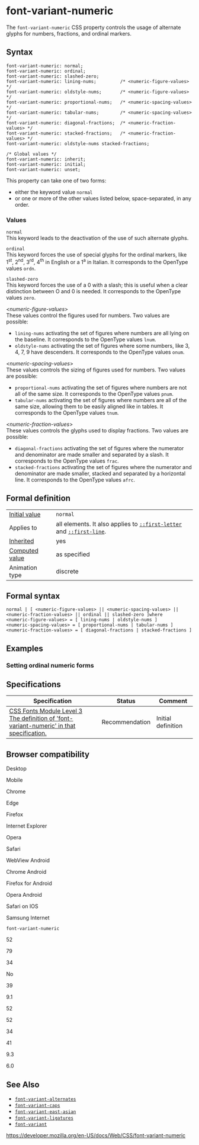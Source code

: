 # font-variant-numeric

The `font-variant-numeric` CSS property controls the usage of alternate glyphs for numbers, fractions, and ordinal markers.

## Syntax

    font-variant-numeric: normal;
    font-variant-numeric: ordinal;
    font-variant-numeric: slashed-zero;
    font-variant-numeric: lining-nums;         /* <numeric-figure-values> */
    font-variant-numeric: oldstyle-nums;       /* <numeric-figure-values> */
    font-variant-numeric: proportional-nums;   /* <numeric-spacing-values> */
    font-variant-numeric: tabular-nums;        /* <numeric-spacing-values> */
    font-variant-numeric: diagonal-fractions;  /* <numeric-fraction-values> */
    font-variant-numeric: stacked-fractions;   /* <numeric-fraction-values> */
    font-variant-numeric: oldstyle-nums stacked-fractions;

    /* Global values */
    font-variant-numeric: inherit;
    font-variant-numeric: initial;
    font-variant-numeric: unset;

This property can take one of two forms:

- either the keyword value `normal`
- or one or more of the other values listed below, space-separated, in any order.

### Values

`normal`  
This keyword leads to the deactivation of the use of such alternate glyphs.

`ordinal`  
This keyword forces the use of special glyphs for the ordinal markers, like 1<sup>st</sup>, 2<sup>nd</sup>, 3<sup>rd</sup>, 4<sup>th</sup> in English or a 1<sup>a</sup> in Italian. It corresponds to the OpenType values `ordn`.

`slashed-zero`  
This keyword forces the use of a 0 with a slash; this is useful when a clear distinction between O and 0 is needed. It corresponds to the OpenType values `zero`.

_&lt;numeric-figure-values_&gt;  
These values control the figures used for numbers. Two values are possible:

- `lining-nums` activating the set of figures where numbers are all lying on the baseline. It corresponds to the OpenType values `lnum`.
- `oldstyle-nums` activating the set of figures where some numbers, like 3, 4, 7, 9 have descenders. It corresponds to the OpenType values `onum`.

_&lt;numeric-spacing-values_&gt;  
These values controls the sizing of figures used for numbers. Two values are possible:

- `proportional-nums` activating the set of figures where numbers are not all of the same size. It corresponds to the OpenType values `pnum`.
- `tabular-nums` activating the set of figures where numbers are all of the same size, allowing them to be easily aligned like in tables. It corresponds to the OpenType values `tnum`.

_&lt;numeric-fraction-values_&gt;  
These values controls the glyphs used to display fractions. Two values are possible:

- `diagonal-fractions` activating the set of figures where the numerator and denominator are made smaller and separated by a slash. It corresponds to the OpenType values `frac`.
- `stacked-fractions` activating the set of figures where the numerator and denominator are made smaller, stacked and separated by a horizontal line. It corresponds to the OpenType values `afrc`.

## Formal definition

<table><tbody><tr class="odd"><td><a href="initial_value">Initial value</a></td><td><code>normal</code></td></tr><tr class="even"><td>Applies to</td><td>all elements. It also applies to <a href="::first-letter"><code>::first-letter</code></a> and <a href="::first-line"><code>::first-line</code></a>.</td></tr><tr class="odd"><td><a href="inheritance">Inherited</a></td><td>yes</td></tr><tr class="even"><td><a href="computed_value">Computed value</a></td><td>as specified</td></tr><tr class="odd"><td>Animation type</td><td>discrete</td></tr></tbody></table>

## Formal syntax

    normal | [ <numeric-figure-values> || <numeric-spacing-values> || <numeric-fraction-values> || ordinal || slashed-zero ]where
    <numeric-figure-values> = [ lining-nums | oldstyle-nums ]
    <numeric-spacing-values> = [ proportional-nums | tabular-nums ]
    <numeric-fraction-values> = [ diagonal-fractions | stacked-fractions ]

## Examples

### Setting ordinal numeric forms

## Specifications

<table><thead><tr class="header"><th>Specification</th><th>Status</th><th>Comment</th></tr></thead><tbody><tr class="odd"><td><a href="https://drafts.csswg.org/css-fonts-3/#propdef-font-variant-numeric">CSS Fonts Module Level 3<br />
<span class="small">The definition of 'font-variant-numeric' in that specification.</span></a></td><td><span class="spec-rec">Recommendation</span></td><td>Initial definition</td></tr></tbody></table>

## Browser compatibility

Desktop

Mobile

Chrome

Edge

Firefox

Internet Explorer

Opera

Safari

WebView Android

Chrome Android

Firefox for Android

Opera Android

Safari on IOS

Samsung Internet

`font-variant-numeric`

52

79

34

No

39

9.1

52

52

34

41

9.3

6.0

## See Also

- [`font-variant-alternates`](font-variant-alternates)
- [`font-variant-caps`](font-variant-caps)
- [`font-variant-east-asian`](font-variant-east-asian)
- [`font-variant-ligatures`](font-variant-ligatures)
- [`font-variant`](font-variant)

<a href="https://developer.mozilla.org/en-US/docs/Web/CSS/font-variant-numeric" class="_attribution-link">https://developer.mozilla.org/en-US/docs/Web/CSS/font-variant-numeric</a>
